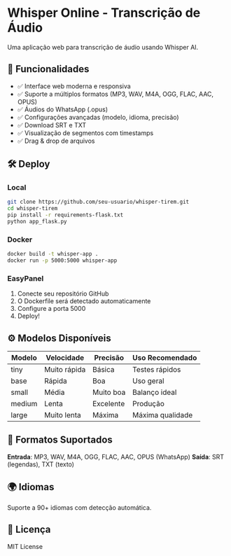 # Whisper Online - Transcrição de Áudio

Uma aplicação web para transcrição de áudio usando Whisper AI.

## 🚀 Funcionalidades

- ✅ Interface web moderna e responsiva
- ✅ Suporte a múltiplos formatos (MP3, WAV, M4A, OGG, FLAC, AAC, OPUS)
- ✅ Áudios do WhatsApp (.opus)
- ✅ Configurações avançadas (modelo, idioma, precisão)
- ✅ Download SRT e TXT
- ✅ Visualização de segmentos com timestamps
- ✅ Drag & drop de arquivos

## 🛠️ Deploy

### Local
```bash
git clone https://github.com/seu-usuario/whisper-tirem.git
cd whisper-tirem
pip install -r requirements-flask.txt
python app_flask.py
```

### Docker
```bash
docker build -t whisper-app .
docker run -p 5000:5000 whisper-app
```

### EasyPanel
1. Conecte seu repositório GitHub
2. O Dockerfile será detectado automaticamente
3. Configure a porta 5000
4. Deploy!

## ⚙️ Modelos Disponíveis

| Modelo | Velocidade | Precisão | Uso Recomendado |
|--------|------------|----------|------------------|
| tiny   | Muito rápida | Básica | Testes rápidos |
| base   | Rápida | Boa | Uso geral |
| small  | Média | Muito boa | Balanço ideal |
| medium | Lenta | Excelente | Produção |
| large  | Muito lenta | Máxima | Máxima qualidade |

## 📝 Formatos Suportados

**Entrada**: MP3, WAV, M4A, OGG, FLAC, AAC, OPUS (WhatsApp)
**Saída**: SRT (legendas), TXT (texto)

## 🌍 Idiomas

Suporte a 90+ idiomas com detecção automática.

## 📄 Licença

MIT License
